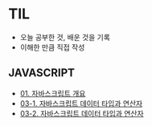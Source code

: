 # TIL

- 오늘 공부한 것, 배운 것을 기록
- 이해한 만큼 직접 작성

## JAVASCRIPT
- [01. 자바스크립트 개요](./javascript/01_Javascript_Summary.md)
- [03-1. 자바스크립트 데이터 타입과 연산자](./javascript/03_Javascript_datatype&operators_1.md)
- [03-2. 자바스크립트 데이터 타입과 연산자](./javascript/03_Javascript_datatype&operators_2.md)
